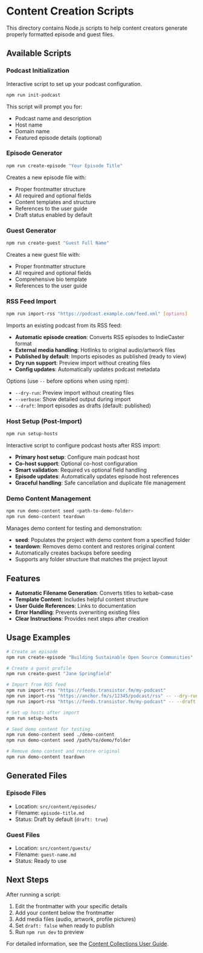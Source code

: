 # Content Creation Scripts

This directory contains Node.js scripts to help content creators generate properly formatted episode and guest files.

## Available Scripts

### Podcast Initialization
Interactive script to set up your podcast configuration.

```bash
npm run init-podcast
```

This script will prompt you for:
- Podcast name and description
- Host name
- Domain name
- Featured episode details (optional)

### Episode Generator
```bash
npm run create-episode "Your Episode Title"
```

Creates a new episode file with:
- Proper frontmatter structure
- All required and optional fields
- Content templates and structure
- References to the user guide
- Draft status enabled by default

### Guest Generator
```bash
npm run create-guest "Guest Full Name"
```

Creates a new guest file with:
- Proper frontmatter structure
- All required and optional fields
- Comprehensive bio template
- References to the user guide

### RSS Feed Import
```bash
npm run import-rss "https://podcast.example.com/feed.xml" [options]
```

Imports an existing podcast from its RSS feed:
- **Automatic episode creation**: Converts RSS episodes to IndieCaster format
- **External media handling**: Hotlinks to original audio/artwork files
- **Published by default**: Imports episodes as published (ready to view)
- **Dry run support**: Preview import without creating files
- **Config updates**: Automatically updates podcast metadata

Options (use `--` before options when using npm):
- `--dry-run`: Preview import without creating files
- `--verbose`: Show detailed output during import
- `--draft`: Import episodes as drafts (default: published)

### Host Setup (Post-Import)
```bash
npm run setup-hosts
```

Interactive script to configure podcast hosts after RSS import:
- **Primary host setup**: Configure main podcast host
- **Co-host support**: Optional co-host configuration
- **Smart validation**: Required vs optional field handling
- **Episode updates**: Automatically updates episode host references
- **Graceful handling**: Safe cancellation and duplicate file management

### Demo Content Management
```bash
npm run demo-content seed <path-to-demo-folder>
npm run demo-content teardown
```

Manages demo content for testing and demonstration:
- **seed**: Populates the project with demo content from a specified folder
- **teardown**: Removes demo content and restores original content
- Automatically creates backups before seeding
- Supports any folder structure that matches the project layout

## Features

- **Automatic Filename Generation**: Converts titles to kebab-case
- **Template Content**: Includes helpful content structure
- **User Guide References**: Links to documentation
- **Error Handling**: Prevents overwriting existing files
- **Clear Instructions**: Provides next steps after creation

## Usage Examples

```bash
# Create an episode
npm run create-episode "Building Sustainable Open Source Communities"

# Create a guest profile
npm run create-guest "Jane Springfield"

# Import from RSS feed
npm run import-rss "https://feeds.transistor.fm/my-podcast"
npm run import-rss "https://anchor.fm/s/12345/podcast/rss" -- --dry-run --verbose
npm run import-rss "https://feeds.transistor.fm/my-podcast" -- --draft

# Set up hosts after import
npm run setup-hosts

# Seed demo content for testing
npm run demo-content seed ./demo-content
npm run demo-content seed /path/to/demo/folder

# Remove demo content and restore original
npm run demo-content teardown
```

## Generated Files

### Episode Files
- Location: `src/content/episodes/`
- Filename: `episode-title.md`
- Status: Draft by default (`draft: true`)

### Guest Files
- Location: `src/content/guests/`
- Filename: `guest-name.md`
- Status: Ready to use

## Next Steps

After running a script:
1. Edit the frontmatter with your specific details
2. Add your content below the frontmatter
3. Add media files (audio, artwork, profile pictures)
4. Set `draft: false` when ready to publish
5. Run `npm run dev` to preview

For detailed information, see the [Content Collections User Guide](../docs/content-collections-user-guide.md). 
